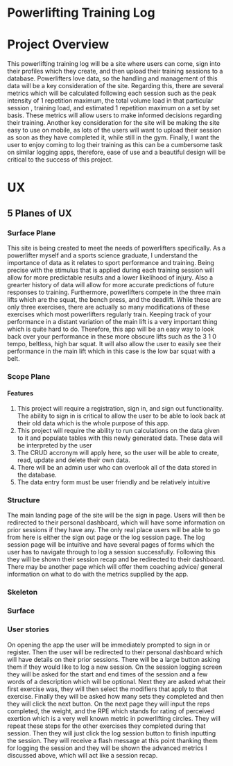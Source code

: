 # Powerlifting Training Log

# Project Overview
This powerlifting training log will be a site where users can come, sign into their profiles which they create, and then upload their training sessions to a database. Powerlifters love data, so the handling and management of this data will be a key consideration of the site. Regarding this, there are several metrics which will be calculated following each session such as the peak intensity of 1 repetition maximum, the total volume load in that particular session , training load, and estimated 1 repetition maximum on a set by set basis. These metrics will allow users to make informed decisions regarding their training. Another key consideration for the site will be making the site easy to use on mobile, as lots of the users will want to upload their session as soon as they have completed it, while still in the gym. Finally, I want the user to enjoy coming to log their training as this can be a cumbersome task on similar logging apps, therefore, ease of use and a beautiful design will be critical to the success of this project. 
# UX
## 5 Planes of UX
### Surface Plane
This site is being created to meet the needs of powerlifters specifically. As a powerlifter myself and a sports science graduate, I understand the importance of data as it relates to sport performance and training. Being precise with the stimulus that is applied during each training session will allow for more predictable results and a lower likelihood of injury. Also a grearter history of data will allow for more accurate predictions of future responses to training. Furthermore, powerlifters compete in the three main lifts which are the squat, the bench press, and the deadlift. While these are only three exercises, there are actually so many modifications of these exercises which most powerlifters regularly train. Keeping track of your performance in a distant variation of the main lift is a very important thing which is quite hard to do. Therefore, this app will be an easy way to look back over your performance in these more obscure lifts such as the 3 1 0 tempo, beltless, high bar squat. It will also allow the user to easily see their performance in the main lift which in this case is the low bar squat with a belt. 
### Scope Plane
#### Features
1) This project will require a registration, sign in, and sign out functionality. The ability to sign in is critical to allow the user to be able to look back at their old data which is the whole purpose of this app. 
2) This project will require the ability to run calculations on the data given to it and populate tables with this newly generated data. These data will be interpreted by the user 
3) The CRUD accronym will apply here, so the user will be able to create, read, update and delete their own data. 
4) There will be an admin user who can overlook all of the data stored in the database. 
5) The data entry form must be user friendly and be relatively intuitive
### Structure
The main landing page of the site will be the sign in page. Users will then be redirected to their personal dashboard, which will have some information on prior sessions if they have any. The only real place users will be able to go from here is either the sign out page or the log session page. The log session page will be intuitive and have several pages of forms which the user has to navigate through to log a session successfully. Following this they will be shown their session recap and be redirected to their dashboard. There may be another page which will offer them coaching advice/ general information on what to do with the metrics supplied by the app. 
### Skeleton 
### Surface





### User stories
On opening the app the user will be immediately prompted to sign in or register. Then the user will be redirected to their personal dashboard which will have details on their prior sessions. There will be a large button asking them if they would like to log a new session. On the session logging screen they will be asked for the start and end times of the session and a few words of a description which will be optional. Next they are asked what their first exercise was, they will then select the modifiers that apply to that exercise. Finally they will be asked how many sets they completed and then they will click the next button. On the next page they will input the reps completed, the weight, and the RPE which stands for rating of perceived exertion which is a very well known metric in powerlifting circles. They will repeat these steps for the other exercises they completed during that session. Then they will just click the log session button to finish inputting the session. They will receive a flash message at this point thanking them for logging the session and they will be shown the advanced metrics I discussed above, which will act like a session recap. 